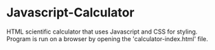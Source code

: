 # Javascript-Calculator

HTML scientific calculator that uses Javascript and CSS for styling.
Program is run on a browser by opening the 'calculator-index.html' file.
